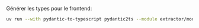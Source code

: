 Générer les types pour le frontend:

```sh
uv run --with pydantic-to-typescript pydantic2ts --module extractor/models.py --output ../web/lib/backend/types.ts
```
